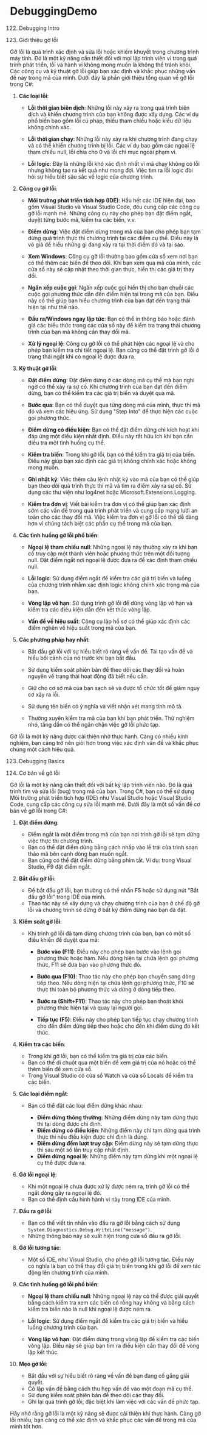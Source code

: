 # DebuggingDemo
122. Debugging Intro

122. Giới thiệu gỡ lỗi

Gỡ lỗi là quá trình xác định và sửa lỗi hoặc khiếm khuyết trong chương trình máy tính. Đó là một kỹ năng cần thiết đối với mọi lập trình viên vì trong quá trình phát triển, lỗi và hành vi không mong muốn là không thể tránh khỏi. Các công cụ và kỹ thuật gỡ lỗi giúp bạn xác định và khắc phục những vấn đề này trong mã của mình. Dưới đây là phần giới thiệu tổng quan về gỡ lỗi trong C#:

1. **Các loại lỗi**:

    - **Lỗi thời gian biên dịch**: Những lỗi này xảy ra trong quá trình biên dịch và khiến chương trình của bạn không được xây dựng. Các ví dụ phổ biến bao gồm lỗi cú pháp, thiếu tham chiếu hoặc kiểu dữ liệu không chính xác.

    - **Lỗi thời gian chạy**: Những lỗi này xảy ra khi chương trình đang chạy và có thể khiến chương trình bị lỗi. Các ví dụ bao gồm các ngoại lệ tham chiếu null, lỗi chia cho 0 và lỗi chỉ mục ngoài phạm vi.

    - **Lỗi logic**: Đây là những lỗi khó xác định nhất vì mã chạy không có lỗi nhưng không tạo ra kết quả như mong đợi. Việc tìm ra lỗi logic đòi hỏi sự hiểu biết sâu sắc về logic của chương trình.

2. **Công cụ gỡ lỗi**:

    - **Môi trường phát triển tích hợp (IDE)**: Hầu hết các IDE hiện đại, bao gồm Visual Studio và Visual Studio Code, đều cung cấp các công cụ gỡ lỗi mạnh mẽ. Những công cụ này cho phép bạn đặt điểm ngắt, duyệt từng bước mã, kiểm tra các biến, v.v.

    - **Điểm dừng**: Việc đặt điểm dừng trong mã của bạn cho phép bạn tạm dừng quá trình thực thi chương trình tại các điểm cụ thể. Điều này là vô giá để hiểu những gì đang xảy ra tại thời điểm đó và tại sao.

    - **Xem Windows**: Công cụ gỡ lỗi thường bao gồm cửa sổ xem nơi bạn có thể thêm các biến để theo dõi. Khi bạn xem qua mã của mình, các cửa sổ này sẽ cập nhật theo thời gian thực, hiển thị các giá trị thay đổi.

    - **Ngăn xếp cuộc gọi**: Ngăn xếp cuộc gọi hiển thị cho bạn chuỗi các cuộc gọi phương thức dẫn đến điểm hiện tại trong mã của bạn. Điều này có thể giúp bạn hiểu chương trình của bạn đạt đến trạng thái hiện tại như thế nào.

    - **Đầu ra/Windows ngay lập tức**: Bạn có thể in thông báo hoặc đánh giá các biểu thức trong các cửa sổ này để kiểm tra trạng thái chương trình của bạn mà không cần thay đổi mã.

    - **Xử lý ngoại lệ**: Công cụ gỡ lỗi có thể phát hiện các ngoại lệ và cho phép bạn kiểm tra chi tiết ngoại lệ. Bạn cũng có thể đặt trình gỡ lỗi ở trạng thái ngắt khi có ngoại lệ được đưa ra.

3. **Kỹ thuật gỡ lỗi**:

    - **Đặt điểm dừng**: Đặt điểm dừng ở các dòng mã cụ thể mà bạn nghi ngờ có thể xảy ra sự cố. Khi chương trình của bạn đạt đến điểm dừng, bạn có thể kiểm tra các giá trị biến và duyệt qua mã.

    - **Bước qua**: Bạn có thể duyệt qua từng dòng mã của mình, thực thi mã đó và xem các hiệu ứng. Sử dụng "Step Into" để thực hiện các cuộc gọi phương thức.

    - **Điểm dừng có điều kiện**: Bạn có thể đặt điểm dừng chỉ kích hoạt khi đáp ứng một điều kiện nhất định. Điều này rất hữu ích khi bạn cần điều tra một tình huống cụ thể.

    - **Kiểm tra biến**: Trong khi gỡ lỗi, bạn có thể kiểm tra giá trị của biến. Điều này giúp bạn xác định các giá trị không chính xác hoặc không mong muốn.

    - **Ghi nhật ký**: Việc thêm câu lệnh nhật ký vào mã của bạn có thể giúp bạn theo dõi quá trình thực thi mã và tìm ra điểm xảy ra sự cố. Sử dụng các thư viện như log4net hoặc Microsoft.Extensions.Logging.

    - **Kiểm tra đơn vị**: Viết bài kiểm tra đơn vị có thể giúp bạn xác định sớm các vấn đề trong quá trình phát triển và cung cấp mạng lưới an toàn cho các thay đổi mã. Việc kiểm tra đơn vị gỡ lỗi có thể dễ dàng hơn vì chúng tách biệt các phần cụ thể trong mã của bạn.

4. **Các tình huống gỡ lỗi phổ biến**:

    - **Ngoại lệ tham chiếu null**: Những ngoại lệ này thường xảy ra khi bạn cố truy cập một thành viên hoặc phương thức trên một đối tượng null. Đặt điểm ngắt nơi ngoại lệ được đưa ra để xác định tham chiếu null.

    - **Lỗi logic**: Sử dụng điểm ngắt để kiểm tra các giá trị biến và luồng của chương trình nhằm xác định logic không chính xác trong mã của bạn.

    - **Vòng lặp vô hạn**: Sử dụng trình gỡ lỗi để dừng vòng lặp vô hạn và kiểm tra các điều kiện dẫn đến kết thúc vòng lặp.

    - **Vấn đề về hiệu suất**: Công cụ lập hồ sơ có thể giúp xác định các điểm nghẽn về hiệu suất trong mã của bạn.

5. **Các phương pháp hay nhất**:

    - Bắt đầu gỡ lỗi với sự hiểu biết rõ ràng về vấn đề. Tái tạo vấn đề và hiểu bối cảnh của nó trước khi bạn bắt đầu.

    - Sử dụng kiểm soát phiên bản để theo dõi các thay đổi và hoàn nguyên về trạng thái hoạt động đã biết nếu cần.

    - Giữ cho cơ sở mã của bạn sạch sẽ và được tổ chức tốt để giảm nguy cơ xảy ra lỗi.

    - Sử dụng tên biến có ý nghĩa và viết nhận xét mang tính mô tả.

    - Thường xuyên kiểm tra mã của bạn khi bạn phát triển. Thử nghiệm nhỏ, tăng dần có thể ngăn chặn việc gỡ lỗi phức tạp.

Gỡ lỗi là một kỹ năng được cải thiện nhờ thực hành. Càng có nhiều kinh nghiệm, bạn càng trở nên giỏi hơn trong việc xác định vấn đề và khắc phục chúng một cách hiệu quả.

123. Debugging Basics

123. Cơ bản về gỡ lỗi

Gỡ lỗi là một kỹ năng cần thiết đối với bất kỳ lập trình viên nào. Đó là quá trình tìm và sửa lỗi (bug) trong mã của bạn. Trong C#, bạn có thể sử dụng Môi trường phát triển tích hợp (IDE) như Visual Studio hoặc Visual Studio Code, cung cấp các công cụ sửa lỗi mạnh mẽ. Dưới đây là một số vấn đề cơ bản về gỡ lỗi trong C#:

1. **Đặt điểm dừng**:
   
    - Điểm ngắt là một điểm trong mã của bạn nơi trình gỡ lỗi sẽ tạm dừng việc thực thi chương trình.
    - Bạn có thể đặt điểm dừng bằng cách nhấp vào lề trái của trình soạn thảo mã bên cạnh dòng bạn muốn ngắt.
    - Bạn cũng có thể đặt điểm dừng bằng phím tắt. Ví dụ: trong Visual Studio, F9 đặt điểm ngắt.

2. **Bắt đầu gỡ lỗi**:

    - Để bắt đầu gỡ lỗi, bạn thường có thể nhấn F5 hoặc sử dụng nút "Bắt đầu gỡ lỗi" trong IDE của mình.
    - Thao tác này sẽ xây dựng và chạy chương trình của bạn ở chế độ gỡ lỗi và chương trình sẽ dừng ở bất kỳ điểm dừng nào bạn đã đặt.

3. **Kiểm soát gỡ lỗi**:

    - Khi trình gỡ lỗi đã tạm dừng chương trình của bạn, bạn có một số điều khiển để duyệt qua mã:
   
      - **Bước vào (F11)**: Điều này cho phép bạn bước vào lệnh gọi phương thức hoặc hàm. Nếu dòng hiện tại chứa lệnh gọi phương thức, F11 sẽ đưa bạn vào phương thức đó.
     
      - **Bước qua (F10)**: Thao tác này cho phép bạn chuyển sang dòng tiếp theo. Nếu dòng hiện tại chứa lệnh gọi phương thức, F10 sẽ thực thi toàn bộ phương thức và dừng ở dòng tiếp theo.
     
      - **Bước ra (Shift+F11)**: Thao tác này cho phép bạn thoát khỏi phương thức hiện tại và quay lại người gọi.
     
      - **Tiếp tục (F5)**: Điều này cho phép bạn tiếp tục chạy chương trình cho đến điểm dừng tiếp theo hoặc cho đến khi điểm dừng đó kết thúc.

4. **Kiểm tra các biến**:

    - Trong khi gỡ lỗi, bạn có thể kiểm tra giá trị của các biến.
    - Bạn có thể di chuột qua một biến để xem giá trị của nó hoặc có thể thêm biến để xem cửa sổ.
    - Trong Visual Studio có cửa sổ Watch và cửa sổ Locals để kiểm tra các biến.
   
5. **Các loại điểm ngắt**:

    - Bạn có thể đặt các loại điểm dừng khác nhau:

      - **Điểm dừng thông thường**: Những điểm dừng này tạm dừng thực thi tại dòng được chỉ định.
      - **Điểm dừng có điều kiện**: Những điểm này chỉ tạm dừng quá trình thực thi nếu điều kiện được chỉ định là đúng.
      - **Điểm dừng đếm lượt truy cập**: Điểm dừng này sẽ tạm dừng thực thi sau một số lần truy cập nhất định.
      - **Điểm dừng ngoại lệ**: Những điểm này tạm dừng khi một ngoại lệ cụ thể được đưa ra.

6. **Gỡ lỗi ngoại lệ**:

    - Khi một ngoại lệ chưa được xử lý được ném ra, trình gỡ lỗi có thể ngắt dòng gây ra ngoại lệ đó.
    - Bạn có thể định cấu hình hành vi này trong IDE của mình.

7. **Đầu ra gỡ lỗi**:

    - Bạn có thể viết tin nhắn vào đầu ra gỡ lỗi bằng cách sử dụng 
`System.Diagnostics.Debug.WriteLine("message")`.
    - Những thông báo này sẽ xuất hiện trong cửa sổ đầu ra gỡ lỗi.

8. **Gỡ lỗi tương tác**:

    - Một số IDE, như Visual Studio, cho phép gỡ lỗi tương tác. Điều này có nghĩa là bạn có thể thay đổi giá trị biến trong khi gỡ lỗi để xem tác động lên chương trình của mình.
   
9. **Các tình huống gỡ lỗi phổ biến**:

    - **Ngoại lệ tham chiếu null**: Những ngoại lệ này có thể được giải quyết bằng cách kiểm tra xem các biến có rỗng hay không và bằng cách kiểm tra biến nào là null khi ngoại lệ được ném ra.

    - **Lỗi logic**: Sử dụng điểm ngắt để kiểm tra các giá trị biến và hiểu luồng chương trình của bạn.

    - **Vòng lặp vô hạn**: Đặt điểm dừng trong vòng lặp để kiểm tra các biến vòng lặp. Điều này sẽ giúp bạn tìm ra điều kiện cần thay đổi để vòng lặp kết thúc.

10. **Mẹo gỡ lỗi**:

     - Bắt đầu với sự hiểu biết rõ ràng về vấn đề bạn đang cố gắng giải quyết.
     - Cô lập vấn đề bằng cách thu hẹp vấn đề vào một đoạn mã cụ thể.
     - Sử dụng kiểm soát phiên bản để theo dõi các thay đổi.
     - Ghi lại quá trình gỡ lỗi, đặc biệt khi làm việc với các vấn đề phức tạp.

Hãy nhớ rằng gỡ lỗi là một kỹ năng sẽ được cải thiện khi thực hành. Càng gỡ lỗi nhiều, bạn càng có thể xác định và khắc phục các vấn đề trong mã của mình tốt hơn.
